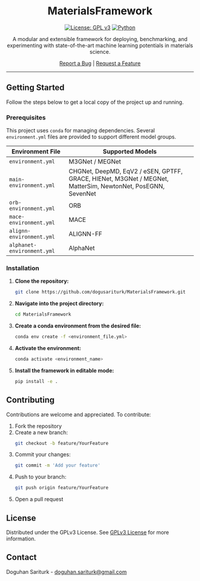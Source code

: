 <div align="center">

# MaterialsFramework

[![License: GPL v3](https://img.shields.io/badge/License-GPLv3-blue.svg)](https://opensource.org/license/gpl-3-0)
[![Python](https://img.shields.io/badge/python-3.8+-brightgreen.svg)](https://www.python.org/)

<p>
  A modular and extensible framework for deploying, benchmarking, and experimenting with state-of-the-art machine learning potentials in materials science.
</p>

<p>
  <a href="https://github.com/dogusariturk/MaterialsFramework/issues/new?labels=bug">Report a Bug</a> |
  <a href="https://github.com/dogusariturk/MaterialsFramework/issues/new?labels=enhancement">Request a Feature</a>
</p>

</div>

---

## Getting Started

Follow the steps below to get a local copy of the project up and running.


### Prerequisites

This project uses `conda` for managing dependencies. Several `environment.yml` files are provided to support different model groups.

| Environment File           | Supported Models                                                                                            |
|----------------------------|-------------------------------------------------------------------------------------------------------------|
| `environment.yml`          | M3GNet / MEGNet                                                                                             |
| `main-environment.yml`     | CHGNet, DeepMD, EqV2 / eSEN, GPTFF, GRACE, HIENet, M3GNet / MEGNet, MatterSim, NewtonNet, PosEGNN, SevenNet |
| `orb-environment.yml`      | ORB                                                                                                         |
| `mace-environment.yml`     | MACE                                                                                                        |
| `alignn-environment.yml`   | ALIGNN-FF                                                                                                   |
| `alphanet-environment.yml` | AlphaNet                                                                                                    |

 ### Installation

1. **Clone the repository:**
   ```bash
   git clone https://github.com/dogusariturk/MaterialsFramework.git

2.  **Navigate into the project directory:**
    ```sh
    cd MaterialsFramework
    ```
3.  **Create a conda environment from the desired file:**
    ```sh
    conda env create -f <environment_file.yml>
    ```
4.  **Activate the environment:**
    ```sh
    conda activate <environment_name>
    ```
5.  **Install the framework in editable mode:**
    ```sh
    pip install -e .
    ```

## Contributing

Contributions are welcome and appreciated. To contribute:

1. Fork the repository
2. Create a new branch:
   ```sh
   git checkout -b feature/YourFeature
   ```
3. Commit your changes:
   ```sh
   git commit -m 'Add your feature'
   ```
4. Push to your branch:
   ```sh
   git push origin feature/YourFeature
   ```
5. Open a pull request

## License

Distributed under the GPLv3 License. See [GPLv3 License](https://opensource.org/license/gpl-3-0) for more information.

## Contact

Doguhan Sariturk - [doguhan.sariturk@gmail.com](mailto:doguhan.sariturk@gmail.com)

